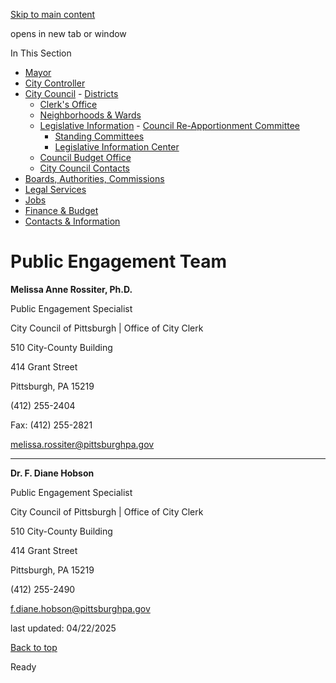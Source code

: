 [Skip to main content](https://www.pittsburghpa.gov/City-Government/City-Council/Legislative-Information/Council-Re-Apportionment-Committee/Public-Engagement-Team#main-content)

opens in new tab or window

In This Section

- [Mayor](https://www.pittsburghpa.gov/City-Government/Mayor)
- [City Controller](https://www.pittsburghpa.gov/City-Government/City-Controllers-Office)
- [City Council](https://www.pittsburghpa.gov/City-Government/City-Council)  - [Districts](https://www.pittsburghpa.gov/City-Government/City-Council/Districts)
  - [Clerk's Office](https://www.pittsburghpa.gov/City-Government/City-Council/Clerks-Office)
  - [Neighborhoods & Wards](https://www.pittsburghpa.gov/City-Government/City-Council/Neighborhoods-Wards)
  - [Legislative Information](https://www.pittsburghpa.gov/City-Government/City-Council/Legislative-Information)    - [Council Re-Apportionment Committee](https://www.pittsburghpa.gov/City-Government/City-Council/Legislative-Information/Council-Re-Apportionment-Committee)
    - [Standing Committees](https://www.pittsburghpa.gov/City-Government/City-Council/Legislative-Information/Standing-Committees)
    - [Legislative Information Center](https://www.pittsburghpa.gov/City-Government/City-Council/Legislative-Information/Legislative-Information-Center)
  - [Council Budget Office](https://www.pittsburghpa.gov/City-Government/City-Council/Council-Budget-Office)
  - [City Council Contacts](https://www.pittsburghpa.gov/City-Government/City-Council/Council-Contacts)
- [Boards, Authorities, Commissions](https://www.pittsburghpa.gov/City-Government/Boards-Authorities-Commissions)
- [Legal Services](https://www.pittsburghpa.gov/City-Government/Legal-Services)
- [Jobs](https://www.pittsburghpa.gov/City-Government/Jobs)
- [Finance & Budget](https://www.pittsburghpa.gov/City-Government/Finance-Budget)
- [Contacts & Information](https://www.pittsburghpa.gov/City-Government/Contacts-Information)

# Public Engagement Team

**Melissa Anne Rossiter, Ph.D.**

Public Engagement Specialist

City Council of Pittsburgh \| Office of City Clerk

510 City-County Building

414 Grant Street

Pittsburgh, PA 15219

(412) 255-2404

Fax: (412) 255-2821

[melissa.rossiter@pittsburghpa.gov](mailto:melissa.rossiter@pittsburghpa.gov)

* * *

**Dr. F. Diane Hobson**

Public Engagement Specialist

City Council of Pittsburgh \| Office of City Clerk

510 City-County Building

414 Grant Street

Pittsburgh, PA 15219

(412) 255-2490

[f.diane.hobson@pittsburghpa.gov](mailto:f.diane.hobson@pittsburghpa.gov)

last updated: 04/22/2025

[Back to top](https://www.pittsburghpa.gov/City-Government/City-Council/Legislative-Information/Council-Re-Apportionment-Committee/Public-Engagement-Team#body-top)

Ready
